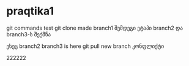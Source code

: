 # praqtika1
git commands test
git clone
made branch1
შემდეგი ეტაპი branch2 და branch3-ს შექმნა

ესეც branch2
branch3 is here
git pull
new branch
კონფლიქტი


222222




